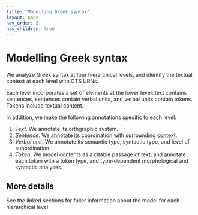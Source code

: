 ```yaml
---
title: "Modelling Greek syntax"
layout: page
nav_order: 5
has_children: true
---
```




# Modelling Greek syntax

We analyze Greek syntax at four hierarchical levels, and identify the textual context at each level with CTS URNs.

Each level incorporates a set of elements at the lower level: text contains sentences, sentences contain verbal units, and verbal units contain tokens.  Tokens include textual content.

In addition, we make the following annotations specific to each level:


1. *Text*.  We annotate its orthgraphic system.
2. *Sentence*. We annotate its coordination with surrounding context.
3. *Verbal unit*. We annotate its semantic type, syntactic type, and level of subordination.
4. *Token*. We model contents as a citable passage of text, and annotate each token with a token type, and type-dependent morphological and syntactic analyses.

## More details

See the linked sections for fuller information about the model for each hierarchical level.